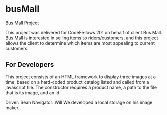 # busMall
Bus Mall Project

This project was delivered for CodeFellows 201 on behalf of client Bus Mall.  Bus Mall is interested in selling items to riders/customers, and this project allows the client to determine which items are most appealing to current customers.  

## For Developers
This project consists of an HTML framework to display three images at a time, based on a hard-coded product catalog listed and called from a javascript file.  The constructor requires a product name, a path to the file that is its image, and an id.


Driver: Sean
Navigator: Will
We developed a local storage on his image maker. 
